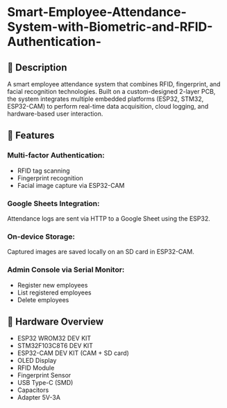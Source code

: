 # Smart-Employee-Attendance-System-with-Biometric-and-RFID-Authentication-

## 🔧 Description
A smart employee attendance system that combines RFID, fingerprint, and facial recognition technologies. Built on a custom-designed 2-layer PCB, the system integrates multiple embedded platforms (ESP32, STM32, ESP32-CAM) to perform real-time data acquisition, cloud logging, and hardware-based user interaction.
## 🧩 Features
### Multi-factor Authentication:
- RFID tag scanning
- Fingerprint recognition
- Facial image capture via ESP32-CAM
### Google Sheets Integration:
Attendance logs are sent via HTTP to a Google Sheet using the ESP32.
### On-device Storage:
Captured images are saved locally on an SD card in ESP32-CAM.
### Admin Console via Serial Monitor:
- Register new employees
- List registered employees
- Delete employees
## 📐 Hardware Overview
- ESP32 WROM32 DEV KIT              
- STM32F103C8T6 DEV KIT          
- ESP32-CAM DEV KIT (CAM + SD card)         
- OLED Display       
- RFID Module        
- Fingerprint Sensor 
- USB Type-C (SMD)   
- Capacitors
- Adapter 5V-3A       
